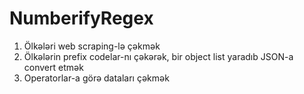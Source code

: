 # NumberifyRegex

1. Ölkələri web scraping-lə çəkmək 
2. Ölkələrin prefix codelar-nı çəkərək, bir object list yaradıb JSON-a convert etmək
3. Operatorlar-a görə dataları çəkmək
